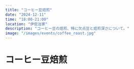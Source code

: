 ```yaml
---
title: "コーヒー豆焙煎"
date: "2024-12-11"
time: "18:00-21:00"
location: "伊佐治家"
description: "コーヒー豆の焙煎、特に欠点豆と焙煎深さについて。"
image: "/images/events/coffee_roast.jpg"
---
```


# コーヒー豆焙煎